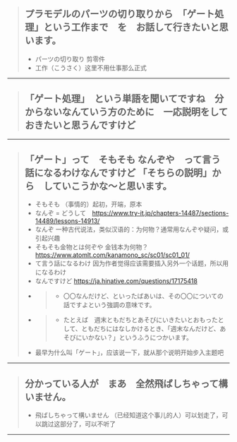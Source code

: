 > ## プラモデルのパーツの切り取りから　「ゲート処理」という工作まで　を　お話して行きたいと思います。
> * パーツの切り取り 剪零件
> * 工作（こうさく）这里不用仕事那么正式
----------

> ## 「ゲート処理」　という単語を聞いてですね　分からないなんていう方のために　一応説明をしておきたいと思うんですけど
----------

> ## 「ゲート」って　そもそも なんぞや　って言う話になるわけなんですけど 「そちらの説明」から　していこうかな〜と思います。
> * そもそも （事情的）起初，开端，原本
> * なんぞ = どうして　https://www.try-it.jp/chapters-14487/sections-14489/lessons-14913/
> * なんぞ 一种古代说法，类似汉语的：为何物？通常用なんぞや疑问，或引起兴趣
> * そもそも金物とは何ぞや 金钱本为何物？https://www.atomlt.com/kanamono_sc/sc01/sc01_01/
> * て言う話になるわけ 因为作者觉得应该需要插入另外一个话题，所以用になるわけ
> * なんですけど https://ja.hinative.com/questions/17175418
> * > * 〇〇なんだけど、といったばあいは、その〇〇についての話ですよという強調の意味です。
> * > * たとえば　週末ともだちとあそびにいきたいとおもったとして、ともだちにはなしかけるとき、「週末なんだけど、あそびにいかない？」というふうにつかいます。
> * 最早为什么叫「ゲート」，应该说一下，就从那个说明开始步入主题吧
----------

> ## 分かっている人が　まあ　全然飛ばしちゃって構いません。
> * 飛ばしちゃって構いません （已经知道这个事儿的人）可以划走了，可以跳过这部分了，可以不听了
----------

